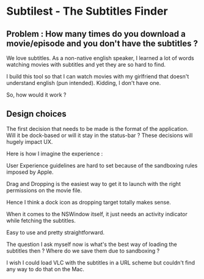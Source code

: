# Subtilest - The Subtitles Finder

## Problem : How many times do you download a movie/episode and you don't have the subtitles ?

We love subtitles. As a non-native english speaker, I learned a lot of words watching movies with subtitles and yet they are so hard to find. 

I build this tool so that I can watch movies with my girlfriend that doesn't understand english (pun intended). Kidding, I don't have one.

So, how would it work ?

## Design choices

The first decision that needs to be made is the format of the application. Will it be dock-based or will it stay in the status-bar ? These decisions will hugely impact UX.

Here is how I imagine the experience :

User Experience guidelines are hard to set because of the sandboxing rules imposed by Apple. 

Drag and Dropping is the easiest way to get it to launch with the right permissions on the movie file. 

Hence I think a dock icon as dropping target totally makes sense.

When it comes to the NSWindow itself, it just needs an activity indicator while fetching the subtitles.

Easy to use and pretty straightforward.

The question I ask myself now is what's the best way of loading the subtitles then ? Where do we save them due to sandboxing ? 

I wish I could load VLC with the subtitles in a URL scheme but couldn't find any way to do that on the Mac.

